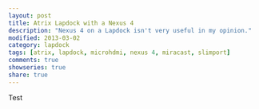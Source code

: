 ```yaml
---
layout: post
title: Atrix Lapdock with a Nexus 4
description: "Nexus 4 on a Lapdock isn't very useful in my opinion."
modified: 2013-03-02
category: lapdock
tags: [atrix, lapdock, microhdmi, nexus 4, miracast, slimport]
comments: true
showseries: true
share: true
---
```


Test
